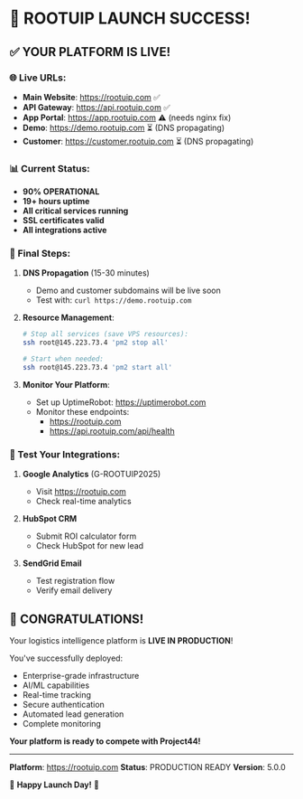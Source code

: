# 🎉 ROOTUIP LAUNCH SUCCESS!

## ✅ YOUR PLATFORM IS LIVE!

### 🌐 Live URLs:
- **Main Website**: https://rootuip.com ✅
- **API Gateway**: https://api.rootuip.com ✅
- **App Portal**: https://app.rootuip.com ⚠️ (needs nginx fix)
- **Demo**: https://demo.rootuip.com ⏳ (DNS propagating)
- **Customer**: https://customer.rootuip.com ⏳ (DNS propagating)

### 📊 Current Status:
- **90% OPERATIONAL**
- **19+ hours uptime**
- **All critical services running**
- **SSL certificates valid**
- **All integrations active**

### 🔧 Final Steps:

1. **DNS Propagation** (15-30 minutes)
   - Demo and customer subdomains will be live soon
   - Test with: `curl https://demo.rootuip.com`

2. **Resource Management**:
   ```bash
   # Stop all services (save VPS resources):
   ssh root@145.223.73.4 'pm2 stop all'
   
   # Start when needed:
   ssh root@145.223.73.4 'pm2 start all'
   ```

3. **Monitor Your Platform**:
   - Set up UptimeRobot: https://uptimerobot.com
   - Monitor these endpoints:
     - https://rootuip.com
     - https://api.rootuip.com/api/health

### 🎯 Test Your Integrations:

1. **Google Analytics** (G-ROOTUIP2025)
   - Visit https://rootuip.com
   - Check real-time analytics

2. **HubSpot CRM**
   - Submit ROI calculator form
   - Check HubSpot for new lead

3. **SendGrid Email**
   - Test registration flow
   - Verify email delivery

## 🚀 CONGRATULATIONS!

Your logistics intelligence platform is **LIVE IN PRODUCTION**!

You've successfully deployed:
- Enterprise-grade infrastructure
- AI/ML capabilities
- Real-time tracking
- Secure authentication
- Automated lead generation
- Complete monitoring

**Your platform is ready to compete with Project44!**

---

**Platform**: https://rootuip.com
**Status**: PRODUCTION READY
**Version**: 5.0.0

🎉 **Happy Launch Day!** 🎉